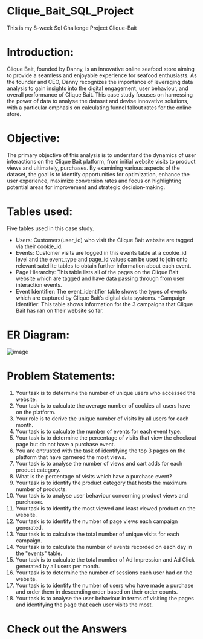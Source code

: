 # Clique_Bait_SQL_Project
This is my 8-week Sql Challenge Project Clique-Bait

# Introduction:
Clique Bait, founded by Danny, is an innovative online seafood store aiming to provide a seamless and enjoyable experience for seafood enthusiasts. As the founder and CEO, Danny recognizes the importance of leveraging data analysis to gain insights into the digital engagement, user behaviour, and overall performance of Clique Bait. This case study focuses on harnessing the power of data to analyse the dataset and devise innovative solutions, with a particular emphasis on calculating funnel fallout rates for the online store.

# Objective:
The primary objective of this analysis is to understand the dynamics of user interactions on the Clique Bait platform, from initial website visits to product views and ultimately, purchases. By examining various aspects of the dataset, the goal is to identify opportunities for optimization, enhance the user experience, maximize conversion rates and focus on highlighting potential areas for improvement and strategic decision-making.

# Tables used:
Five tables used in this case study.

- Users: Customers(user_id) who visit the Clique Bait website are tagged via their cookie_id.
- Events: Customer visits are logged in this events table at a cookie_id level and the event_type and page_id values can be used to join onto relevant satellite tables to obtain further information about each event.
- Page Hierarchy: This table lists all of the pages on the Clique Bait website which are tagged and have data passing through from user interaction events.
- Event Identifier: The event_identifier table shows the types of events which are captured by Clique Bait’s digital data systems.
-Campaign Identifier: This table shows information for the 3 campaigns that Clique Bait has ran on their website so far.

# ER Diagram:

![image](https://github.com/aks-globe/Clique_Bait_SQL_Project/assets/118913015/27a2d3f2-2034-4fe3-adb2-d273e25503dd)



# Problem Statements:
1. Your task is to determine the number of unique users who accessed the website.
2. Your task is to calculate the average number of cookies all users have on the platform.
3. Your role is to derive the unique number of visits by all users for each month.
4. Your task is to calculate the number of events for each event type.
5. Your task is to determine the percentage of visits that view the checkout page but do not have a purchase event.
6. You are entrusted with the task of identifying the top 3 pages on the platform that have garnered the most views.
7. Your task is to analyse the number of views and cart adds for each product category.
8. What is the percentage of visits which have a purchase event?
9. Your task is to identify the product category that hosts the maximum number of products.
10. Your task is to analyse user behaviour concerning product views and purchases.
11. Your task is to identify the most viewed and least viewed product on the website.
12. Your task is to identify the number of page views each campaign generated.
13. Your task is to calculate the total number of unique visits for each campaign.
14. Your task is to calculate the number of events recorded on each day in the "events" table.
15. Your task is to calculate the total number of Ad Impression and Ad Click generated by all users per month.
16. Your task is to determine the number of sessions each user had on the website.
17. Your task is to identify the number of users who have made a purchase and order them in descending order based on their order counts.
18. Your task is to analyse the user behaviour in terms of visiting the pages and identifying the page that each user visits the most.

# Check out the Answers
